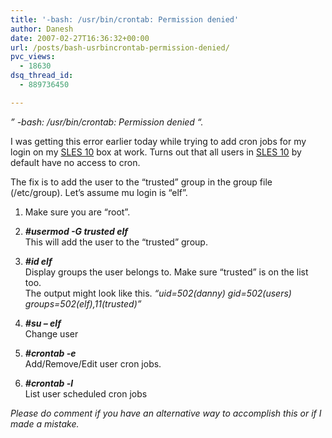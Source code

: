 ```yaml
---
title: '-bash: /usr/bin/crontab: Permission denied'
author: Danesh
date: 2007-02-27T16:36:32+00:00
url: /posts/bash-usrbincrontab-permission-denied/
pvc_views:
  - 18630
dsq_thread_id:
  - 889736450

---
```

_&#8221; -bash: /usr/bin/crontab: Permission denied &#8220;._

I was getting this error earlier today while trying to add cron jobs for my login on my [SLES 10][1] box at work. Turns out that all users in [SLES 10][1] by default have no access to cron.

The fix is to add the user to the &#8220;trusted&#8221; group in the group file (/etc/group). Let&#8217;s assume mu login is &#8220;elf&#8221;.

1. Make sure you are &#8220;root&#8221;.

2. **_#usermod -G trusted elf_**  
This will add the user to the &#8220;trusted&#8221; group.

3. **_#id elf_**  
Display groups the user belongs to. Make sure &#8220;trusted&#8221; is on the list too.  
The output might look like this. _&#8220;uid=502(danny) gid=502(users) groups=502(elf),11(trusted)&#8221;_  
4. **_#su &#8211; elf_**  
Change user

5. **_#crontab -e_**  
Add/Remove/Edit user cron jobs.

6. **_#crontab -l_**  
List user scheduled cron jobs

<span style="font-style: italic">Please do comment if you have an alternative way to accomplish this or if I made a mistake.</span>

 [1]: http://www.novell.com/products/server/